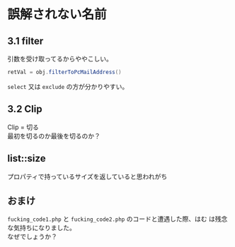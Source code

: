 # 誤解されない名前

## 3.1 filter

引数を受け取ってるからややこしい。  

```java
retVal = obj.filterToPcMailAddress()
```

`select` 又は `exclude` の方が分かりやすい。  

## 3.2 Clip

Clip = 切る  
最初を切るのか最後を切るのか？  

## list::size

プロパティで持っているサイズを返していると思われがち  


## おまけ

`fucking_code1.php` と `fucking_code2.php` のコードと遭遇した際、はむ は残念な気持ちになりました。  
なぜでしょうか？  

